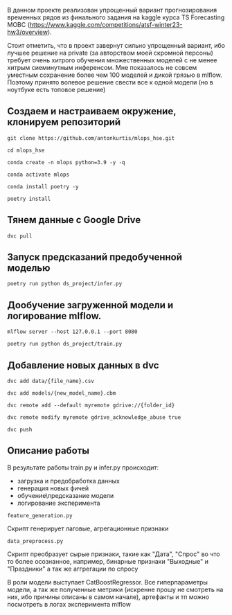 В данном проекте реализован упрощенный вариант прогнозирования временных рядов из финального задания на kaggle курса  TS Forecasting  МОВС (https://www.kaggle.com/competitions/atsf-winter23-hw3/overview).

Стоит отметить, что в проект завернут сильно упрощенный вариант, ибо лучшее решение на private (за авторством моей скромной персоны) требует очень хитрого обучения множественных моделей с не менее хитрым сиеминутным инференсом. Мне показалось не совсем уместным сохранение более чем 100 моделей и дикой грязью в mlflow. Поэтому принято волевое решение свести все к одной модели (но в ноутбуке есть топовое решение)

## Создаем и настраиваем окружение, клонируем репозиторий
```
git clone https://github.com/antonkurtis/mlops_hse.git

cd mlops_hse

conda create -n mlops python=3.9 -y -q        

conda activate mlops

conda install poetry -y

poetry install                                                                                      
```

## Тянем данные с Google Drive
```
dvc pull 
```

## Запуск предсказаний предобученной моделью
```
poetry run python ds_project/infer.py
```

## Дообучение загруженной модели и логирование mlflow.
```
mlflow server --host 127.0.0.1 --port 8080                   

poetry run python ds_project/train.py                
```

## Добавление новых данных в dvc
```
dvc add data/{file_name}.csv

dvc add models/{new_model_name}.cbm 

dvc remote add --default myremote gdrive://{folder_id}

dvc remote modify myremote gdrive_acknowledge_abuse true

dvc push
```

## Описание работы
В результате работы train.py и infer.py происходит:
- загрузка и предобработка данных
- генерация новых фичей
- обучение\предсказание модели
- логирование эксперимента


`feature_generation.py`

Скрипт генерирует лаговые, агрегационные признаки



`data_preprocess.py`

Скрипт преобразует сырые признаки, такие как "Дата", "Спрос" во что то более осознанное,
например, бинарные признаки "Выходные" и "Праздники" а так же аггрегации по спросу


В роли модели выступает  CatBoostRegressor.
Все гиперпараметры модели, а так же полученные метрики (искренне прошу не смотреть на них, ибо причины описаны в самом начале), 
артeфакты и тп можно посмотреть в логах эксперимента mlflow
